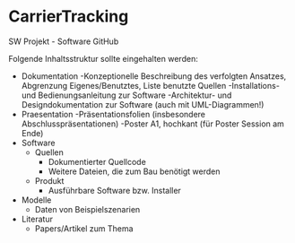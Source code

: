 # CarrierTracking
SW Projekt - Software GitHub

Folgende Inhaltsstruktur sollte eingehalten werden:

- Dokumentation
	-Konzeptionelle Beschreibung des verfolgten Ansatzes, Abgrenzung Eigenes/Benutztes, Liste benutzte Quellen
	-Installations- und Bedienungsanleitung zur Software
	-Architektur- und Designdokumentation zur Software (auch mit UML-Diagrammen!)
- Praesentation	
	-Präsentationsfolien (insbesondere Abschlusspräsentationen)
	-Poster A1, hochkant (für Poster Session am Ende)
- Software	
  - Quellen	
	 - Dokumentierter Quellcode
	 - Weitere Dateien, die zum Bau benötigt werden
  - Produkt	
	 - Ausführbare Software bzw. Installer
- Modelle	
	- Daten von Beispielszenarien
- Literatur	
	- Papers/Artikel zum Thema
